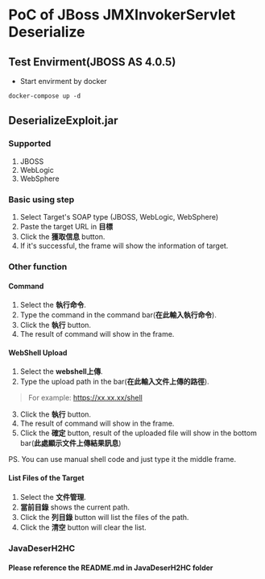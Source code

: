 # PoC of JBoss JMXInvokerServlet Deserialize

## Test Envirment(JBOSS AS 4.0.5)

* Start envirment by docker

```
docker-compose up -d
```

## DeserializeExploit.jar
### Supported
1. JBOSS 
2. WebLogic 
3. WebSphere 


### Basic using step

1. Select Target's SOAP type (JBOSS, WebLogic, WebSphere)
2. Paste the target URL in **目標**
3. Click the **獲取信息** button.
4. If it's successful, the frame will show the information of target.

### Other function

#### Command
1. Select the **執行命令**.
2. Type the command in the command bar(**在此輸入執行命令**).
3. Click the **執行** button.
4. The result of command will show in the frame.

#### WebShell Upload
1. Select the **webshell上傳**.
2. Type the upload path in the bar(**在此輸入文件上傳的路徑**).
>For example: https://xx.xx.xx/shell
3. Click the **執行** button.
4. The result of command will show in the frame.
5. Click the **確定** button, result of the uploaded file will show in the bottom bar(**此處顯示文件上傳結果訊息**)

PS. You can use manual shell code and just type it the middle frame.

#### List Files of the Target
1. Select the **文件管理**.
2. **當前目錄** shows the current path.
3. Click the **列目錄** button will list the files of the path.
4. Click the **清空** button will clear the list.



### JavaDeserH2HC
#### Please reference the README.md in JavaDeserH2HC folder